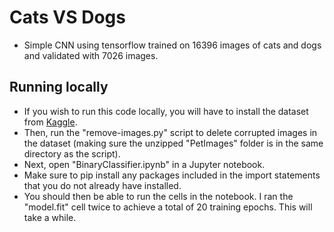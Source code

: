 # Cats VS Dogs
- Simple CNN using tensorflow trained on 16396 images of cats and dogs and validated with 7026 images.
## Running locally
- If you wish to run this code locally, you will have to install the dataset from [Kaggle](https://www.kaggle.com/datasets/karakaggle/kaggle-cat-vs-dog-dataset).
- Then, run the "remove-images.py" script to delete corrupted images in the dataset (making sure the unzipped "PetImages" folder is in the same directory as the script).
- Next, open "BinaryClassifier.ipynb" in a Jupyter notebook.
- Make sure to pip install any packages included in the import statements that you do not already have installed.
- You should then be able to run the cells in the notebook. I ran the "model.fit" cell twice to achieve a total of 20 training epochs. This will take a while.
